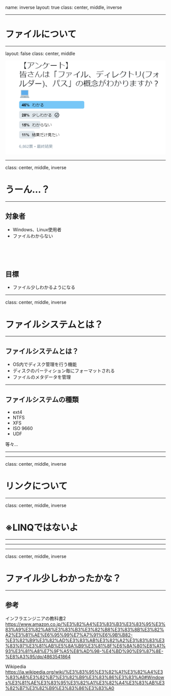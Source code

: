 name: inverse
layout: true
class: center, middle, inverse

---
# ファイルについて

---
layout: false
class: center, middle

![twitter](twitter.png)

---
class: center, middle, inverse

# うーん…？

---
## 対象者

* Windows、Linux使用者
* ファイルわからない

<br/>
<br/>
<br/>

## 目標

* ファイル少しわかるようになる

---
class: center, middle, inverse
# ファイルシステムとは？

---
## ファイルシステムとは？

* OS内でディスク管理を行う機能
* ディスクのパーティション毎にフォーマットされる
* ファイルのメタデータを管理

---
## ファイルシステムの種類

* ext4
* NTFS
* XFS
* ISO 9660
* UDF

等々…

---

---
class: center, middle, inverse
# リンクについて

---
class: center, middle, inverse
# ※LINQではないよ

---

---

---
class: center, middle, inverse
# ファイル少しわかったかな？

---
## 参考  
インフラエンジニアの教科書2  
<https://www.amazon.co.jp/%E3%82%A4%E3%83%B3%E3%83%95%E3%83%A9%E3%82%A8%E3%83%B3%E3%82%B8%E3%83%8B%E3%82%A2%E3%81%AE%E6%95%99%E7%A7%91%E6%9B%B82-%E3%82%B9%E3%82%AD%E3%83%AB%E3%82%A2%E3%83%83%E3%83%97%E3%81%AB%E5%8A%B9%E3%81%8F%E6%8A%80%E8%A1%93%E3%81%A8%E7%9F%A5%E8%AD%98-%E4%BD%90%E9%87%8E-%E8%A3%95/dp/4863541864>

Wikipedia  
<https://ja.wikipedia.org/wiki/%E3%83%95%E3%82%A1%E3%82%A4%E3%83%AB%E3%82%B7%E3%82%B9%E3%83%86%E3%83%A0#Windows%E3%81%AE%E3%83%95%E3%82%A1%E3%82%A4%E3%83%AB%E3%82%B7%E3%82%B9%E3%83%86%E3%83%A0>
